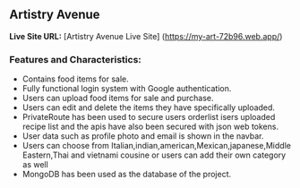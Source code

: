 ## Artistry Avenue

**Live Site URL:** [Artistry Avenue Live Site] (https://my-art-72b96.web.app/)

### Features and Characteristics:
- Contains food items for sale.
- Fully functional login system with  Google authentication.
- Users can upload food items for sale and purchase.
- Users can edit and delete the items they have specifically uploaded.
- PrivateRoute has been used to secure users orderlist isers uploaded recipe list and the apis have also been secured with json web tokens.
- User data such as profile photo and email is shown in the navbar.
- Users can choose from Italian,indian,american,Mexican,japanese,Middle Eastern,Thai and vietnami cousine or users can add their own category as well
- MongoDB has been used as the database of the project.

